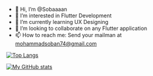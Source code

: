 - 👋 Hi, I’m @Sobaaaan
- 👀 I’m interested in Flutter Development
- 🌱 I’m currently learning UX Designing
- 💞️ I’m looking to collaborate on any Flutter application
- 📫 How to reach me: Send your mailman at mohammadsoban74@gmail.com

<!---
Sobaaaan/Sobaaaan is a ✨ special ✨ repository because its `README.md` (this file) appears on your GitHub profile.
You can click the Preview link to take a look at your changes.
--->


[![Top Langs](https://github-readme-stats.vercel.app/api/top-langs/?username=sobaaaan&layout=compact&theme=dracula)](https://github.com/sobaaaan/github-readme-stats)


[![My GitHub stats](https://github-readme-stats.vercel.app/api?username=sobaaaan)](https://github.com/sobaaaan/github-readme-stats)
